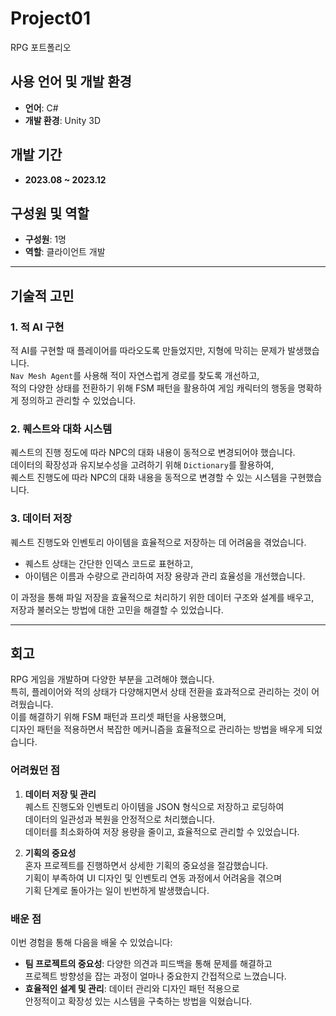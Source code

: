 # Project01
RPG 포트폴리오

## 사용 언어 및 개발 환경
- **언어**: C#  
- **개발 환경**: Unity 3D  

## 개발 기간
- **2023.08 ~ 2023.12**

## 구성원 및 역할
- **구성원**: 1명  
- **역할**: 클라이언트 개발  

---

## 기술적 고민

### 1. 적 AI 구현
적 AI를 구현할 때 플레이어를 따라오도록 만들었지만, 지형에 막히는 문제가 발생했습니다.  
`Nav Mesh Agent`를 사용해 적이 자연스럽게 경로를 찾도록 개선하고,  
적의 다양한 상태를 전환하기 위해 FSM 패턴을 활용하여 게임 캐릭터의 행동을 명확하게 정의하고 관리할 수 있었습니다.

### 2. 퀘스트와 대화 시스템
퀘스트의 진행 정도에 따라 NPC의 대화 내용이 동적으로 변경되어야 했습니다.  
데이터의 확장성과 유지보수성을 고려하기 위해 `Dictionary`를 활용하여,  
퀘스트 진행도에 따라 NPC의 대화 내용을 동적으로 변경할 수 있는 시스템을 구현했습니다.

### 3. 데이터 저장
퀘스트 진행도와 인벤토리 아이템을 효율적으로 저장하는 데 어려움을 겪었습니다.  
- 퀘스트 상태는 간단한 인덱스 코드로 표현하고,  
- 아이템은 이름과 수량으로 관리하여 저장 용량과 관리 효율성을 개선했습니다.  

이 과정을 통해 파일 저장을 효율적으로 처리하기 위한 데이터 구조와 설계를 배우고,  
저장과 불러오는 방법에 대한 고민을 해결할 수 있었습니다.

---

## 회고

RPG 게임을 개발하며 다양한 부분을 고려해야 했습니다.  
특히, 플레이어와 적의 상태가 다양해지면서 상태 전환을 효과적으로 관리하는 것이 어려웠습니다.  
이를 해결하기 위해 FSM 패턴과 프리셋 패턴을 사용했으며,  
디자인 패턴을 적용하면서 복잡한 메커니즘을 효율적으로 관리하는 방법을 배우게 되었습니다.

### 어려웠던 점
1. **데이터 저장 및 관리**  
   퀘스트 진행도와 인벤토리 아이템을 JSON 형식으로 저장하고 로딩하여  
   데이터의 일관성과 복원을 안정적으로 처리했습니다.  
   데이터를 최소화하여 저장 용량을 줄이고, 효율적으로 관리할 수 있었습니다.

2. **기획의 중요성**  
   혼자 프로젝트를 진행하면서 상세한 기획의 중요성을 절감했습니다.  
   기획이 부족하여 UI 디자인 및 인벤토리 연동 과정에서 어려움을 겪으며  
   기획 단계로 돌아가는 일이 빈번하게 발생했습니다.  

### 배운 점
이번 경험을 통해 다음을 배울 수 있었습니다:  
- **팀 프로젝트의 중요성**: 다양한 의견과 피드백을 통해 문제를 해결하고  
  프로젝트 방향성을 잡는 과정이 얼마나 중요한지 간접적으로 느꼈습니다.  
- **효율적인 설계 및 관리**: 데이터 관리와 디자인 패턴 적용으로  
  안정적이고 확장성 있는 시스템을 구축하는 방법을 익혔습니다.
